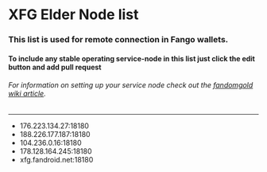 # XFG Elder Node list
### This list is used for remote connection in Fango wallets.
#### To include any stable operating service-node in this list just click the edit button and add pull request
###### For information on setting up your service node check out the [fandomgold wiki article](https://github.com/FandomGold/fandomgold/wiki/Run-a-Service-Node).

--------------------------

-  176.223.134.27:18180
-  188.226.177.187:18180
-  104.236.0.16:18180
-  178.128.164.245:18180
-  xfg.fandroid.net:18180
